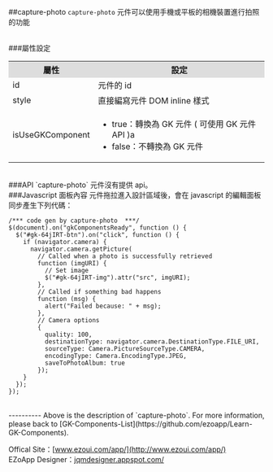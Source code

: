##capture-photo
`capture-photo` 元件可以使用手機或平板的相機裝置進行拍照的功能  

<br/>
###屬性設定
<table>

<tr>
<th style="background:#ddd;">屬性</th>
<th style="background:#ddd;">設定</th>
</tr>

<tr>
<td>id</td>
<td>元件的 id</td>
</tr>

<tr>
<td>style</td>
<td>直接編寫元件 DOM inline 樣式</td>
</tr>

<tr>
<td>isUseGKComponent</td>
<td><ul>
<li>true：轉換為 GK 元件 ( 可使用 GK 元件 API )a</li>
<li>false：不轉換為 GK 元件</li>
</ul></td>
</tr>

</table>

<br/>
###API
`capture-photo` 元件沒有提供 api。


<br/>
###Javascript 面板內容
元件拖拉進入設計區域後，會在 javascript 的編輯面板同步產生下列代碼：

	/*** code gen by capture-photo  ***/
	$(document).on("gkComponentsReady", function () {
	  $("#gk-64jIRT-btn").on("click", function () {
	    if (navigator.camera) {
	      navigator.camera.getPicture(
	        // Called when a photo is successfully retrieved
	        function (imgURI) {
	          // Set image
	          $("#gk-64jIRT-img").attr("src", imgURI);
	        },
	        // Called if something bad happens
	        function (msg) {
	          alert("Failed because: " + msg);
	        },
	        // Camera options
	        {
	          quality: 100,
	          destinationType: navigator.camera.DestinationType.FILE_URI,
	          sourceType: Camera.PictureSourceType.CAMERA,
	          encodingType: Camera.EncodingType.JPEG,
	          saveToPhotoAlbum: true
	        });
	    }
	  });
	});


<br/>
----------
Above is the description of `capture-photo`. For more information, please back to [GK-Components-List](https://github.com/ezoapp/Learn-GK-Components).

Offical Site：[www.ezoui.com/app/](http://www.ezoui.com/app/)  
EZoApp Designer：[jqmdesigner.appspot.com/](http://jqmdesigner.appspot.com/)




